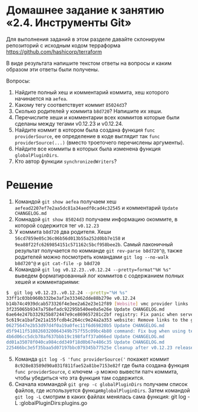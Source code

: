 # Домашнее задание к занятию «2.4. Инструменты Git»

Для выполнения заданий в этом разделе давайте склонируем репозиторий с исходным кодом 
терраформа https://github.com/hashicorp/terraform 

В виде результата напишите текстом ответы на вопросы и каким образом эти ответы были получены. 

Вопросы:  
1. Найдите полный хеш и комментарий коммита, хеш которого начинается на `aefea`.
2. Какому тегу соответствует коммит `85024d3`?
3. Сколько родителей у коммита `b8d720`? Напишите их хеши.
4. Перечислите хеши и комментарии всех коммитов которые были сделаны между тегами  v0.12.23 и v0.12.24.
5. Найдите коммит в котором была создана функция `func providerSource`, ее определение в коде выглядит 
так `func providerSource(...)` (вместо троеточего перечислены аргументы).
6. Найдите все коммиты в которых была изменена функция `globalPluginDirs`.
7. Кто автор функции `synchronizedWriters`? 

# Решение

1. Командой `git show aefea` получаем хеш `aefead2207ef7e2aa5dc81a34aedf0cad4c32545` и комментарий `Update CHANGELOG.md`
2. Комнадой `git show 85024d3` получаем информацию окоммите, в которой содержится тег `v0.12.23`
3. У коммита `b8d720` два родителя. Хеши `56cd7859e05c36c06b56d013b55a252d0bb7e158` и `9ea88f22fc6269854151c571162c5bcf958bee2b`. Самый лаконичный результат получается по комманде `git rev-parse b8d720^@`, также родителей можно посмотреть командами `git log --no-walk b8d720^@` и `git cat-file -p b8d720`
4. Командой `git log v0.12.23..v0.12.24 --pretty=format"%H %s"` выведем форматированный лог коммитов с содержанием полных хешей и комментариями:  
```bash
$  git log v0.12.23..v0.12.24 --pretty="%H %s"
33ff1c03bb960b332be3af2e333462dde88b279e v0.12.24
b14b74c4939dcab573326f4e3ee2a62e23e12f89 [Website] vmc provider links
3f235065b9347a758efadc92295b540ee0a5e26e Update CHANGELOG.md
6ae64e247b332925b872447e9ce869657281c2bf registry: Fix panic when server is unreachable
5c619ca1baf2e21a155fcdb4c264cc9e24a2a353 website: Remove links to the getting started guide's old location
06275647e2b53d97d4f0a19a0fec11f6d69820b5 Update CHANGELOG.md
d5f9411f5108260320064349b757f55c09bc4b80 command: Fix bug when using terraform login on Windows
4b6d06cc5dcb78af637bbb19c198faff37a066ed Update CHANGELOG.md
dd01a35078f040ca984cdd349f18d0b67e486c35 Update CHANGELOG.md
225466bc3e5f35baa5d07197bbc079345b77525e Cleanup after v0.12.23 release

```
5. Команда `git log -S 'func providerSource('` покажет коммит `8c928e83589d90a031f811fae52a81be7153e82f` где была создана функция `func providerSource`, с ключем `-p` можно вывести патч коммита, чтобы убедиться что эта функция там содержится.
6. Сначала коммандой `git grep -c globalPluginDirs` получаем список файлов, где используется функция`globalPluginDirs`. Затем командой `git log -L` смотрим в каких файлах менялась сама функция:
git log -L :globalPluginDirs:plugins.go
